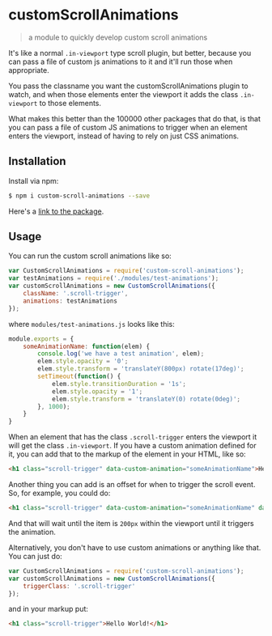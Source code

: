 # customScrollAnimations
> a module to quickly develop custom scroll animations

It's like a normal `.in-viewport` type scroll plugin, but better, because you can pass a file of custom js animations to it and it'll run those when appropriate.

You pass the classname you want the customScrollAnimations plugin to watch, and when those elements enter the viewport it adds the class `.in-viewport` to those elements.

What makes this better than the 100000 other packages that do that, is that you can pass a file of custom JS animations to trigger when an element enters the viewport, instead of having to rely on just CSS animations. 

## Installation
Install via npm:

```sh
$ npm i custom-scroll-animations --save
```

Here's a [link to the package](https://www.npmjs.com/package/custom-scroll-animations).

## Usage

You can run the custom scroll animations like so:

```javascript
var CustomScrollAnimations = require('custom-scroll-animations');
var testAnimations = require('./modules/test-animations');
var customScrollAnimations = new CustomScrollAnimations({
	className: '.scroll-trigger',
	animations: testAnimations
});
```

where `modules/test-animations.js` looks like this:

```javascript
module.exports = {
	someAnimationName: function(elem) {
		console.log('we have a test animation', elem);
		elem.style.opacity = '0';
		elem.style.transform = 'translateY(800px) rotate(17deg)';
		setTimeout(function() {
			elem.style.transitionDuration = '1s';
			elem.style.opacity = '1';
			elem.style.transform = 'translateY(0) rotate(0deg)';
		}, 1000);
	}
}
```

When an element that has the class `.scroll-trigger` enters the viewport it will get the class `.in-viewport`. If you have a custom animation defined for it, you can add that to the markup of the element in your HTML, like so:

```html
<h1 class="scroll-trigger" data-custom-animation="someAnimationName">Hello World!</h1>
```

Another thing you can add is an offset for when to trigger the scroll event. So, for example, you could do:

```html
<h1 class="scroll-trigger" data-custom-animation="someAnimationName" data-scroll-offset="-200">Hello World!</h1>
```

And that will wait until the item is `200px` within the viewport until it triggers the animation.

Alternatively, you don't have to use custom animations or anything like that. You can just do:

```javascript
var CustomScrollAnimations = require('custom-scroll-animations');
var customScrollAnimations = new CustomScrollAnimations({
	triggerClass: '.scroll-trigger'
});
```

and in your markup put:

```html
<h1 class="scroll-trigger">Hello World!</h1>
```


